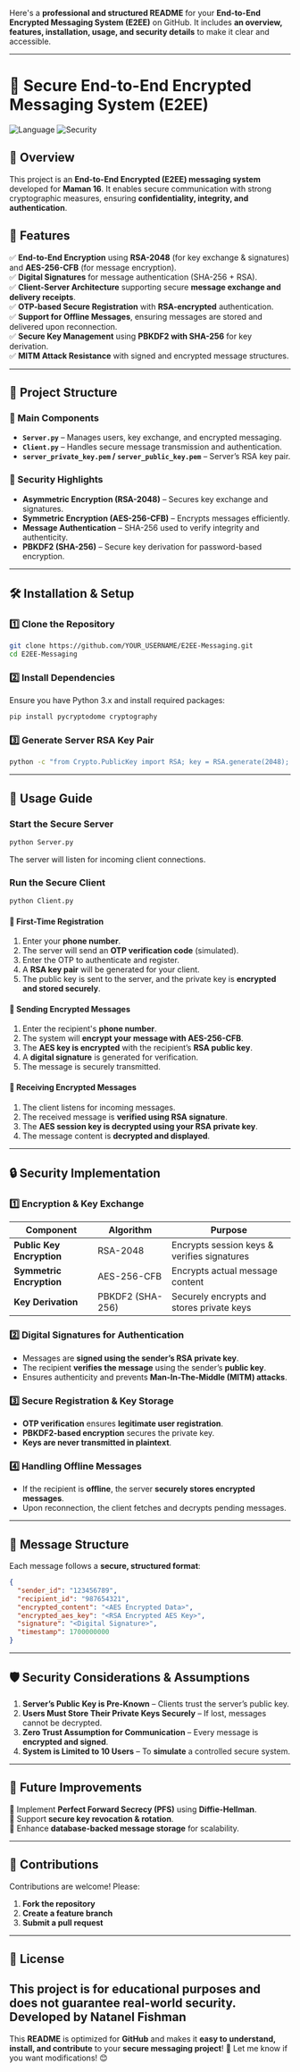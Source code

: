 Here's a **professional and structured README** for your **End-to-End Encrypted Messaging System (E2EE)** on GitHub. It includes **an overview, features, installation, usage, and security details** to make it clear and accessible.

---

# 🔐 Secure End-to-End Encrypted Messaging System (E2EE)

![Language](https://img.shields.io/badge/language-Python-blue.svg)
![Security](https://img.shields.io/badge/encryption-RSA%202048%20%7C%20AES%20256%20%7C%20PBKDF2%20SHA--256-green.svg)

## 📖 Overview

This project is an **End-to-End Encrypted (E2EE) messaging system** developed for **Maman 16**. It enables secure communication with strong cryptographic measures, ensuring **confidentiality, integrity, and authentication**.

## 🎯 Features

✅ **End-to-End Encryption** using **RSA-2048** (for key exchange & signatures) and **AES-256-CFB** (for message encryption).  
✅ **Digital Signatures** for message authentication (SHA-256 + RSA).  
✅ **Client-Server Architecture** supporting secure **message exchange and delivery receipts**.  
✅ **OTP-based Secure Registration** with **RSA-encrypted** authentication.  
✅ **Support for Offline Messages**, ensuring messages are stored and delivered upon reconnection.  
✅ **Secure Key Management** using **PBKDF2 with SHA-256** for key derivation.  
✅ **MITM Attack Resistance** with signed and encrypted message structures.  

---

## 📂 Project Structure

### **🔹 Main Components**
- **`Server.py`** – Manages users, key exchange, and encrypted messaging.
- **`Client.py`** – Handles secure message transmission and authentication.
- **`server_private_key.pem` / `server_public_key.pem`** – Server’s RSA key pair.

### **🔹 Security Highlights**
- **Asymmetric Encryption (RSA-2048)** – Secures key exchange and signatures.
- **Symmetric Encryption (AES-256-CFB)** – Encrypts messages efficiently.
- **Message Authentication** – SHA-256 used to verify integrity and authenticity.
- **PBKDF2 (SHA-256)** – Secure key derivation for password-based encryption.

---

## 🛠 Installation & Setup

### **1️⃣ Clone the Repository**
```sh
git clone https://github.com/YOUR_USERNAME/E2EE-Messaging.git
cd E2EE-Messaging
```

### **2️⃣ Install Dependencies**
Ensure you have Python 3.x and install required packages:
```sh
pip install pycryptodome cryptography
```

### **3️⃣ Generate Server RSA Key Pair**
```sh
python -c "from Crypto.PublicKey import RSA; key = RSA.generate(2048); open('server_private_key.pem', 'wb').write(key.export_key()); open('server_public_key.pem', 'wb').write(key.publickey().export_key())"
```

---

## 🚀 Usage Guide

### **Start the Secure Server**
```sh
python Server.py
```
The server will listen for incoming client connections.

### **Run the Secure Client**
```sh
python Client.py
```

#### **📌 First-Time Registration**
1. Enter your **phone number**.
2. The server will send an **OTP verification code** (simulated).
3. Enter the OTP to authenticate and register.
4. A **RSA key pair** will be generated for your client.
5. The public key is sent to the server, and the private key is **encrypted and stored securely**.

#### **📌 Sending Encrypted Messages**
1. Enter the recipient's **phone number**.
2. The system will **encrypt your message with AES-256-CFB**.
3. The **AES key is encrypted** with the recipient’s **RSA public key**.
4. A **digital signature** is generated for verification.
5. The message is securely transmitted.

#### **📌 Receiving Encrypted Messages**
1. The client listens for incoming messages.
2. The received message is **verified using RSA signature**.
3. The **AES session key is decrypted using your RSA private key**.
4. The message content is **decrypted and displayed**.

---

## 🔒 Security Implementation

### **1️⃣ Encryption & Key Exchange**
| Component  | Algorithm  | Purpose  |
|------------|------------|------------|
| **Public Key Encryption**  | RSA-2048  | Encrypts session keys & verifies signatures |
| **Symmetric Encryption**  | AES-256-CFB  | Encrypts actual message content |
| **Key Derivation**  | PBKDF2 (SHA-256)  | Securely encrypts and stores private keys |

### **2️⃣ Digital Signatures for Authentication**
- Messages are **signed using the sender’s RSA private key**.
- The recipient **verifies the message** using the sender’s **public key**.
- Ensures authenticity and prevents **Man-In-The-Middle (MITM) attacks**.

### **3️⃣ Secure Registration & Key Storage**
- **OTP verification** ensures **legitimate user registration**.
- **PBKDF2-based encryption** secures the private key.
- **Keys are never transmitted in plaintext**.

### **4️⃣ Handling Offline Messages**
- If the recipient is **offline**, the server **securely stores encrypted messages**.
- Upon reconnection, the client fetches and decrypts pending messages.

---

## 📌 Message Structure

Each message follows a **secure, structured format**:
```json
{
  "sender_id": "123456789",
  "recipient_id": "987654321",
  "encrypted_content": "<AES Encrypted Data>",
  "encrypted_aes_key": "<RSA Encrypted AES Key>",
  "signature": "<Digital Signature>",
  "timestamp": 1700000000
}
```

---

## 🛡 Security Considerations & Assumptions
1. **Server’s Public Key is Pre-Known** – Clients trust the server’s public key.
2. **Users Must Store Their Private Keys Securely** – If lost, messages cannot be decrypted.
3. **Zero Trust Assumption for Communication** – Every message is **encrypted and signed**.
4. **System is Limited to 10 Users** – To **simulate** a controlled secure system.

---

## 🔧 Future Improvements
🔹 Implement **Perfect Forward Secrecy (PFS)** using **Diffie-Hellman**.  
🔹 Support **secure key revocation & rotation**.  
🔹 Enhance **database-backed message storage** for scalability.  

---

## 🤝 Contributions
Contributions are welcome! Please:
1. **Fork the repository**
2. **Create a feature branch**
3. **Submit a pull request**

---

## 📝 License
This project is for educational purposes and does not guarantee real-world security.
Developed by **Natanel Fishman**  
---

This **README** is optimized for **GitHub** and makes it **easy to understand, install, and contribute** to your **secure messaging project**! 🚀 Let me know if you want modifications! 😊
